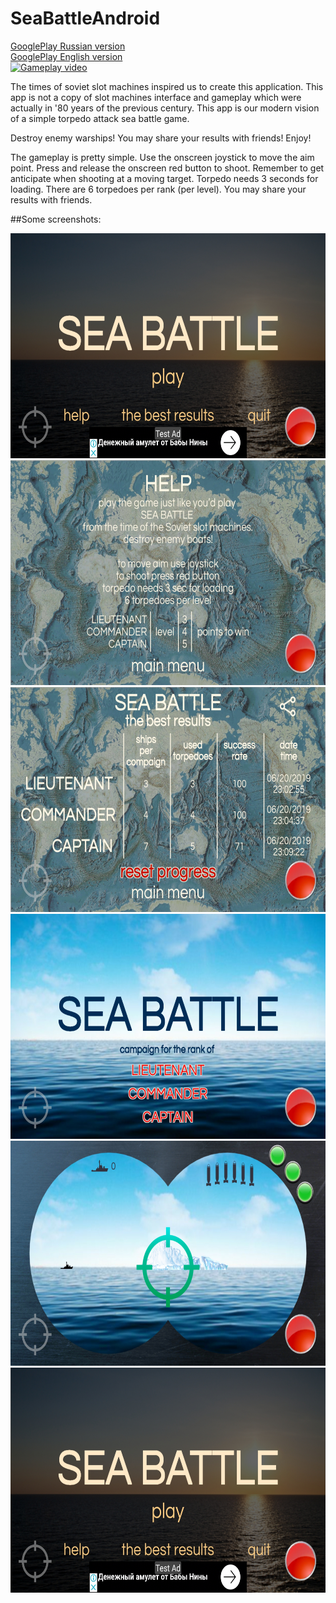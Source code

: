 # SeaBattleAndroid

[GooglePlay Russian version](https://play.google.com/store/apps/details?id=com.avsappdevelopment.seabattleRU)<br />
[GooglePlay English version](https://play.google.com/store/apps/details?id=com.avsappdevelopment.seabattle)<br />
[![Gameplay video](https://youtu.be/ywJFWoOecjM/maxresdefault.jpg)](https://youtu.be/ywJFWoOecjM)<br />

The times of soviet slot machines inspired us to create this application. 
This app is not a copy of slot machines interface and gameplay which were actually in '80 years of the previous century. 
This app is our modern vision of a simple torpedo attack sea battle game.

Destroy enemy warships!
You may share your results with friends!
Enjoy!

The gameplay is pretty simple. 
Use the onscreen joystick to move the aim point. 
Press and release the onscreen red button to shoot. 
Remember to get anticipate when shooting at a moving target. 
Torpedo needs 3 seconds for loading. 
There are 6 torpedoes per rank (per level). 
You may share your results with friends.

##Some screenshots:

<img src="/1_main_menu.jpg"  height="360" width="640">
<img src="/2_help_palnel.jpg"  height="360" width="640">
<img src="/3_statistic_panel.jpg"  height="360" width="640">
<img src="4_difficulty_menu.jpg"  height="360" width="640">
<img src="/6_level_hard.jpg"  height="360" width="640">
<img src="/1_main_menu.jpg"  height="360" width="640">
